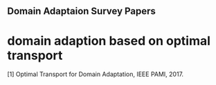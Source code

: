 ## Domain Adaptaion Survey Papers
# domain adaption based on optimal transport
[1] Optimal Transport for Domain Adaptation, IEEE PAMI, 2017.
